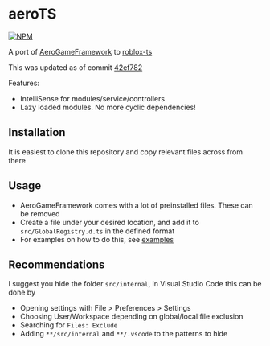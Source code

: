 # aeroTS
[![NPM](https://nodei.co/npm/@rbxts/aerots.png)](https://npmjs.org/package/@rbxts/aerots)

A port of [AeroGameFramework](https://sleitnick.github.io/AeroGameFramework/) to [roblox-ts](https://roblox-ts.github.io/)

This was updated as of commit [42ef782](https://github.com/Sleitnick/AeroGameFramework/commit/42ef7820b1696881ef8d7eb6ec44db2669dfb571)

Features:
- IntelliSense for modules/service/controllers
- Lazy loaded modules. No more cyclic dependencies!

## Installation
It is easiest to clone this repository and copy relevant files across from there

## Usage
- AeroGameFramework comes with a lot of preinstalled files. These can be removed
- Create a file under your desired location, and add it to `src/GlobalRegistry.d.ts` in the defined format
- For examples on how to do this, see [examples](https://github.com/OverHash/aeroTS/tree/master/examples)

## Recommendations
I suggest you hide the folder `src/internal`, in Visual Studio Code this can be done by
- Opening settings with File > Preferences > Settings
- Choosing User/Workspace depending on global/local file exclusion
- Searching for `Files: Exclude`
- Adding `**/src/internal` and `**/.vscode` to the patterns to hide
